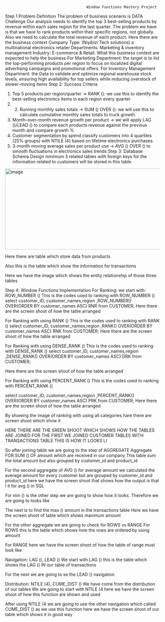                                          Window Functions Mastery Project
Step 1 Problem Definition
The problem of business scenario is DATA Challenge 
Our analysis needs to identify the top 3 best-selling products by revenue within each sales region for the last quarter. The problem we have is that we have to rank products within their specific regions, not globally.  Also we need to calculate the total revenue of each product.
 Here there are the business context
Company Type: (Niyibizi Tech solutions) a multinational electronics retailer 
Departments: Marketing & inventory management 
Industry:  E-commerce & Retail.
       What this business context are expected to help the business 
For Marketing Department: the target is to list the top-performing products per region to focus on localized digital advertising campaigns and promotional offers.
For Inventory Management Department: the Data to validate and optimize regional warehouse stock levels, ensuring high availability for top sellers while reducing overstock of slower-moving items 
Step 2: Success Criteria
1.	Top 5 products per region/quarter → RANK (): we use this to identify the best-selling electronics items in each region every quarter 
2.	2. Running monthly sales totals → SUM () OVER (): we will use this to calculate cumulative monthly sales totals to truck growth.
3.	Month-over-month revenue growth per product → we will apply LAG ()/LEAD () to compare each products revenue against the previous month and compare growth %
4.	Customer segmentation by spend classify customers into 4 quartiles (25% groups) with NTILE (4) based on lifetime electronics purchases.
5.	3-month moving average sales per product use → AVG () OVER () to smooth fluctuations in electronics sales trends 
Step 3: Database Schema
Design minimum 3 related tables with foreign keys
for the information related to customers will be stored in this table
<img width="544" height="263" alt="image" src="https://github.com/user-attachments/assets/b98e7e3f-318f-4f3d-8d95-941cd7966a99" />


Here there are table which store data from products
 
Also this is the table which show the information for transactions
 
Here we have the image which shows the entity relationship of those three tables 
 

Step 4: Window Functions Implementation
For Ranking: we start with: ROW_NUMBER ()
This is the codes used to ranking with ROW_NUMBER ()
select customer_ID, customer_names,region
 ,ROW_NUMBER() OVER(ORDER BY customer_names ASC) RNR from CUSTOMER; 
Here there are the screen shoot of how the table arranged
  

For Ranking with using RANK ()
This is the codes used to ranking with RANK ()
select customer_ID, customer_names,region
 ,RANK() OVER(ORDER BY customer_names ASC) RNK from CUSTOMER;
Here there are the screen shoot of how the table arranged
 
For Ranking with using DENSE_RANK ()
This is the codes used to ranking with DENSE_RANK ()
select customer_ID, customer_names,region
 ,DENSE_RANK() OVER(ORDER BY customer_names ASC) DRK from CUSTOMER;

Here there are the screen shoot of how the table arranged
 
For Ranking with using PERCENT_RANK ()
This is the codes used to ranking with PERCENT_RANK ()

select customer_ID, customer_names,region
 ,PERCENT_RANK() OVER(ORDER BY customer_names ASC) PRK from CUSTOMER;
Here there are the screen shoot of how the table arranged
 
By showing the image of ranking with using all categories hare there are screen shoot which show it 
    
 
   HERE THERE ARE THE SREEN SHOOT WHICH SHOWS HOW THE TABLES ARE JOINED 
FOR THE FIRST WE JOINED CUSTOMER TABLES WITH TRANSACTIONS TABLE THIS IS HOW IT LOOKS LI
 
So after joining table we are going to the step of AGGREGATE
Aggregate      FOR SUM () OF amount which are received in our company 
This table sum the total amount but also grouped by  customer_id and product_id





For the second aggregate of AVG () for average amount we calculated the average amount for every customer but are grouped by customer_id and product_id here we have the screen shoot that shows how the output is that I it for avg () in SQL
  
For min () is the other step we are going to show how it looks. Therefore we are going to looks like
 
The next is to find the max () amount in the transactions table 
Here we have the screen shoot of table which shows maximum amount 
 
For the other aggregate we are going to check for ROWS vs RANGE
For ROWS this is the table which shows how the rows are ordered by using amount
 
For RANGE here we have the screen shoot of how the table of range must look like
 

Navigation: LAG (), LEAD ()
We start with LAG () this is the table which shows the LAG () IN our table of transactions

 
For the next we are going to se the LEAD () navigation 
 
Distribution: NTILE (4), CUME_DIST ()
We have come from the distribution of our tables 
We are going to start with NTILE (4 here we have the screen shoot of how this function are shown and used 

	
 
After using NTILE (4 we are going to use the other navigation which called 
CUME_DIST () as we use this function here we have the screen shoot of our table which shows it in good way 
 

 
